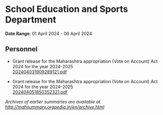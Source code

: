 # School Education and Sports Department

**Date Range**: 01 April 2024 - 06 April 2024


## Personnel
- Grant release for the Maharashtra appropriation (Vote on Account) Act 2024 for the year 2024-2025\
  [202404031909289121.pdf](https://gr.maharashtra.gov.in/Site/Upload/Government%20Resolutions/English/202404031909289121.pdf)

- Grant release for the Maharashtra appropriation (Vote on Account) Act 2024 for the year 2024-2025\
  [202404051850352321.pdf](https://gr.maharashtra.gov.in/Site/Upload/Government%20Resolutions/English/202404051850352321.pdf)


*Archives of earlier summaries are available at http://mahsummary.orgpedia.in/en/archive.html*